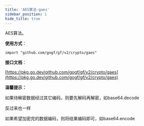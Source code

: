 ```yaml
---
title: 'AES算法-gaes'
sidebar_position: 1
hide_title: true
---
```


AES算法。

**使用方式**：

```
import "github.com/gogf/gf/v2/crypto/gaes"
```

**接口文档**：

[https://pkg.go.dev/github.com/gogf/gf/v2/crypto/gaes](https://pkg.go.dev/github.com/gogf/gf/v2/crypto/gaes)

**温馨提示：**

如果待解密数据经过其它编码，则要先解码再解密，如base64.decode

反过来也一样

如果希望加密完的数据编码，则将结果编码即可，如base64.encode